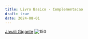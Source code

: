 ```yaml
---
title: Livro Basico - Complementacao
draft: true
date: 2024-08-01
---
```

[Javali Gigante](https://i.pinimg.com/564x/7a/5b/a9/7a5ba93e9e7b0f1ee545d63a1da51556.jpg)
![150](https://i.pinimg.com/564x/7a/5b/a9/7a5ba93e9e7b0f1ee545d63a1da51556.jpg)





